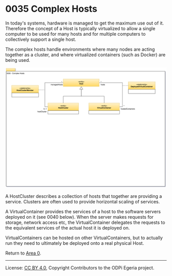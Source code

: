 <!-- SPDX-License-Identifier: CC-BY-4.0 -->
<!-- Copyright Contributors to the ODPi Egeria project. -->

# 0035 Complex Hosts

In today's systems, hardware is managed to get the maximum use out of it.
Therefore the concept of a Host is
typically virtualized to allow a single computer to be used for many
hosts and for multiple computers to collectively support a single host.

The complex hosts handle environments where many nodes are acting together as
a cluster, and where virtualized containers (such as Docker) are being used.

![UML](0035-Complex-Hosts.png#pagewidth)

A HostCluster describes a collection of hosts that together are providing a service.
Clusters are often used to provide horizontal scaling of services.

A VirtualContainer provides the services of a host to the software servers
deployed on it (see 0040 below).
When the server makes requests for storage, network access etc,
the VirtualContainer delegates the requests to the equivalent services
of the actual host it is deployed on.

VirtualContainers can be hosted on other VirtualContainers,
but to actually run they need to ultimately be deployed onto a
real physical Host.


Return to [Area 0](Area-0-models.md).

----
License: [CC BY 4.0](https://creativecommons.org/licenses/by/4.0/),
Copyright Contributors to the ODPi Egeria project.
